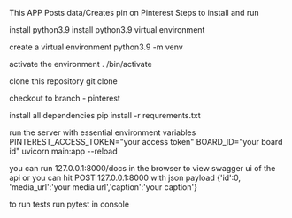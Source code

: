 This APP Posts data/Creates pin on Pinterest
Steps to install and run

install python3.9
install python3.9 virtual environment

create a virtual environment
python3.9 -m venv <env name>

activate the environment
. <env name>/bin/activate

clone this repository
git clone <repo url>

checkout to branch - pinterest

install all dependencies
pip install -r requrements.txt

run the server with essential environment variables
PINTEREST_ACCESS_TOKEN="your access token" BOARD_ID="your board id" uvicorn main:app --reload


you can run 127.0.0.1:8000/docs in the browser to view swagger ui of the api or
you can hit POST 127.0.0.1:8000 with json payload {'id':0, 'media_url':'your media url','caption':'your caption'}

to run tests
run pytest in console

